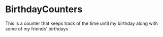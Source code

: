 # BirthdayCounters

This is a counter that keeps track of the time until my birthday along with some of my friends' birthdays

